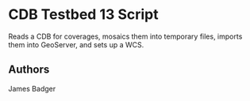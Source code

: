 # CDB Testbed 13 Script

Reads a CDB for coverages, mosaics them into temporary files, imports them into GeoServer, and sets up a WCS.

## Authors

James Badger
